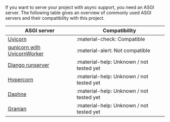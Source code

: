 If you want to serve your project with async support, you need an ASGI server. The following table gives an overview of commonly used ASGI servers and their compatibility with this project.

| ASGI server                                                                                        | Compatibility                            |
|----------------------------------------------------------------------------------------------------|------------------------------------------|
| [Uvicorn](https://github.com/encode/uvicorn)                                                       | :material-check: Compatible              |
| [gunicorn with UvicornWorker](https://www.uvicorn.org/deployment/#gunicorn)                        | :material-alert: Not compatible          |
| [Django runserver](https://docs.djangoproject.com/en/dev/ref/django-admin/#django-admin-runserver) | :material-help: Unknown / not tested yet |
| [Hypercorn](https://github.com/pgjones/hypercorn)                                                  | :material-help: Unknown / not tested yet |
| [Daphne](https://github.com/django/daphne)                                                         | :material-help: Unknown / not tested yet |
| [Granian](https://github.com/emmett-framework/granian)                                             | :material-help: Unknown / not tested yet |

